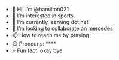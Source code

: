 - 👋 Hi, I’m @hamilton021
- 👀 I’m interested in sports 
- 🌱 I’m currently learning dot net 
- 💞️ I’m looking to collaborate on mercedes 
- 📫 How to reach me by praying 
- 😄 Pronouns: ****
- ⚡ Fun fact: okay bye 

<!---
hamilton021/hamilton021 is a ✨ special ✨ repository because its `README.md` (this file) appears on your GitHub profile.
You can click the Preview link to take a look at your changes.
--->
